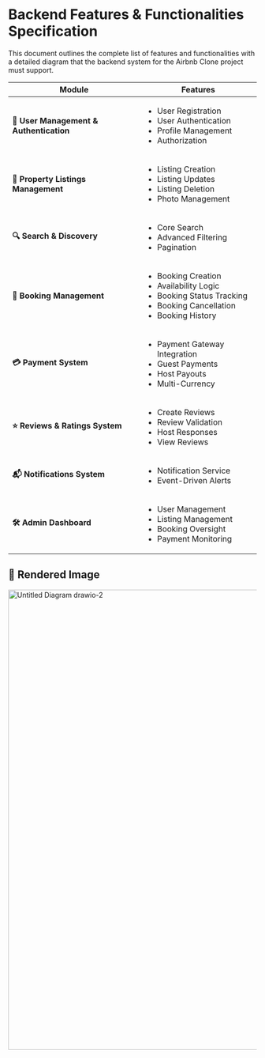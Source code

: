 # Backend Features & Functionalities Specification

This document outlines the complete list of features and functionalities with a detailed diagram that the backend system for the Airbnb Clone project must support.

| Module | Features |
|-----------|----------|
| **👤 User Management & Authentication** | <ul><li>User Registration</li><li>User Authentication</li><li>Profile Management</li><li>Authorization</li></ul> |
| **🏨 Property Listings Management** | <ul><li>Listing Creation</li><li>Listing Updates</li><li>Listing Deletion</li><li>Photo Management</li></ul> |
| **🔍 Search & Discovery** | <ul><li>Core Search</li><li>Advanced Filtering</li><li>Pagination</li></ul> |
| **📅 Booking Management** | <ul><li>Booking Creation</li><li>Availability Logic</li><li>Booking Status Tracking</li><li>Booking Cancellation</li><li>Booking History</li></ul> |
| **💳 Payment System** | <ul><li>Payment Gateway Integration</li><li>Guest Payments</li><li>Host Payouts</li><li>Multi-Currency</li></ul> |
| **⭐ Reviews & Ratings System** | <ul><li>Create Reviews</li><li>Review Validation</li><li>Host Responses</li><li>View Reviews</li></ul> |
| **📬 Notifications System** | <ul><li>Notification Service</li><li>Event-Driven Alerts</li></ul> |
| **🛠️ Admin Dashboard** | <ul><li>User Management</li><li>Listing Management</li><li>Booking Oversight</li><li>Payment Monitoring</li></ul> |

## 🎨 Rendered Image

<img width="941" height="931" alt="Untitled Diagram drawio-2" src="https://github.com/user-attachments/assets/c6ff5afd-03a0-453b-bbdd-10a418ba22bf" />
